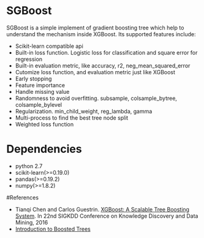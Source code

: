 # SGBoost
SGBoost is a simple implement of gradient boosting tree which help to understand the mechanism inside XGBoost. Its supported features include:

- Scikit-learn compatible api
- Built-in loss function. Logistic loss for classification and square error for regression
- Built-in evaluation metric, like accuracy, r2, neg_mean_squared_error
- Cutomize loss function, and evaluation metric just like XGBoost
- Early stopping
- Feature importance
- Handle missing value
- Randomness to avoid overfitting. subsample, colsample_bytree, colsample_bylevel
- Regularization. min_child_weight, reg_lambda, gamma
- Multi-process to find the best tree node split
- Weighted loss function

# Dependencies
- python 2.7
- scikit-learn(>=0.19.0)
- pandas(>=0.19.2)
- numpy(>=1.8.2)

#References

- Tianqi Chen and Carlos Guestrin. [XGBoost: A Scalable Tree Boosting System](https://arxiv.org/abs/1603.02754). In 22nd SIGKDD Conference on Knowledge Discovery and Data Mining, 2016
- [Introduction to Boosted Trees](https://homes.cs.washington.edu/~tqchen/pdf/BoostedTree.pdf)













